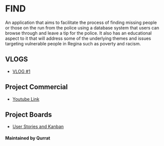 # FIND
An application that aims to facilitate the process of finding missing people or those on the run from the police using a database system that users can browse through and leave a tip for the police. It also has an educational aspect to it that will address some of the underlying themes and issues targeting vulnerable people in Regina such as poverty and racism.

## VLOGS
- [VLOG #1](https://youtu.be/OfbNMqetLIg)

## Project Commercial
- [Youtube Link](https://youtu.be/hHn5nnnYHKw) 

## Project Boards
- [User Stories and Kanban](https://github.com/quu865/ENSE405-Project/projects/1)

#### Maintained by Qurrat
